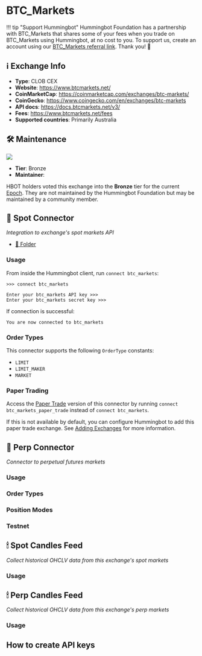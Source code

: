 # BTC_Markets

!!! tip "Support Hummingbot"
    Hummingbot Foundation has a partnership with BTC_Markets that shares some of your fees when you trade on BTC_Markets using Hummingbot, at no cost to you. To support us, create an account using our [BTC_Markets referral link](https://btcmarkets.net/createaccount). Thank you! 🙏

## ℹ️ Exchange Info

- **Type**: CLOB CEX
- **Website**: https://www.btcmarkets.net/
- **CoinMarketCap**: https://coinmarketcap.com/exchanges/btc-markets/
- **CoinGecko**: https://www.coingecko.com/en/exchanges/btc-markets
- **API docs**: <https://docs.btcmarkets.net/v3/>
- **Fees**: https://www.btcmarkets.net/fees
- **Supported countries**: Primarily Australia

## 🛠 Maintenance

![](https://img.shields.io/static/v1?label=Hummingbot&message=BRONZE&color=green)

- **Tier**: Bronze
- **Maintainer**: 

HBOT holders voted this exchange into the **Bronze** tier for the current [Epoch](/governance/epochs). They are not maintained by the Hummingbot Foundation but may be maintained by a community member.


## 🔀 Spot Connector
*Integration to exchange's spot markets API*

- [📁 Folder](https://github.com/hummingbot/hummingbot/tree/master/hummingbot/connector/exchange/btc_markets)

### Usage

From inside the Hummingbot client, run `connect btc_markets`:

```
>>> connect btc_markets

Enter your btc_markets API key >>>
Enter your btc_markets secret key >>>
```

If connection is successful:

```
You are now connected to btc_markets
```


### Order Types

This connector supports the following `OrderType` constants:

- `LIMIT`
- `LIMIT_MAKER`
- `MARKET`

### Paper Trading

Access the [Paper Trade](/global-configs/paper-trade/) version of this connector by running `connect btc_markets_paper_trade` instead of `connect btc_markets`.

If this is not available by default, you can configure Hummingbot to add this paper trade exchange. See [Adding Exchanges](/global-configs/paper-trade/#adding-exchanges) for more information.

## 🔀 Perp Connector
*Connector to perpetual futures markets*



### Usage


### Order Types


### Position Modes



### Testnet



## 🕯 Spot Candles Feed
*Collect historical OHCLV data from this exchange's spot markets*



### Usage





## 🕯 Perp Candles Feed
*Collect historical OHCLV data from this exchange's perp markets*


### Usage



## How to create API keys
